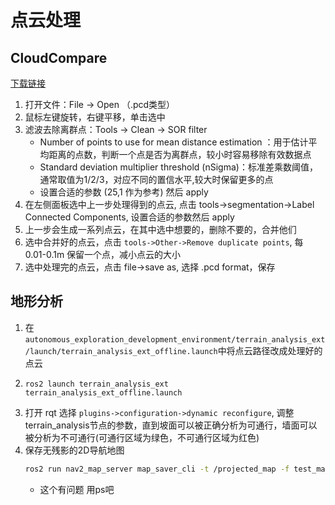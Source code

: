 # 点云处理

## CloudCompare

[下载链接](https://cloudcompare-org.danielgm.net/release/
)

1. 打开文件：File -> Open （.pcd类型）
2. 鼠标左键旋转，右键平移，单击选中
3. 滤波去除离群点：Tools -> Clean -> SOR filter
    - Number of points to use for mean distance estimation ：用于估计平均距离的点数，判断一个点是否为离群点，较小时容易移除有效数据点
    - Standard deviation multiplier threshold (nSigma)：标准差乘数阈值，通常取值为1/2/3，对应不同的置信水平,较大时保留更多的点
    - 设置合适的参数 (25,1 作为参考) 然后 apply
4. 在左侧面板选中上一步处理得到的点云, 点击 tools->segmentation->Label Connected Components, 设置合适的参数然后 apply
5. 上一步会生成一系列点云，在其中选中想要的，删除不要的，合并他们
6. 选中合并好的点云，点击 ``tools->Other->Remove duplicate points``, 每 0.01-0.1m 保留一个点，减小点云的大小
7. 选中处理完的点云，点击 file->save as, 选择 .pcd format，保存

## 地形分析
1. 在``autonomous_exploration_development_environment/terrain_analysis_ext/launch/terrain_analysis_ext_offline.launch``中将点云路径改成处理好的点云
2. 
    ``` shell
    ros2 launch terrain_analysis_ext terrain_analysis_ext_offline.launch
    ```
3. 打开 rqt 选择 ``plugins->configuration->dynamic reconfigure``, 调整terrain_analysis节点的参数，直到坡面可以被正确分析为可通行，墙面可以被分析为不可通行(可通行区域为绿色，不可通行区域为红色)
4. 保存无残影的2D导航地图
    ```bash
    ros2 run nav2_map_server map_saver_cli -t /projected_map -f test_map --fmt png
    ```
    - 这个有问题 用ps吧
